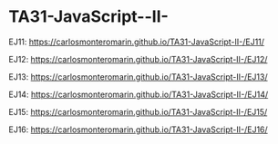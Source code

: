# TA31-JavaScript--II-

EJ11: https://carlosmonteromarin.github.io/TA31-JavaScript-II-/EJ11/

EJ12: https://carlosmonteromarin.github.io/TA31-JavaScript-II-/EJ12/

EJ13: https://carlosmonteromarin.github.io/TA31-JavaScript-II-/EJ13/

EJ14: https://carlosmonteromarin.github.io/TA31-JavaScript-II-/EJ14/

EJ15: https://carlosmonteromarin.github.io/TA31-JavaScript-II-/EJ15/

EJ16: https://carlosmonteromarin.github.io/TA31-JavaScript-II-/EJ16/
